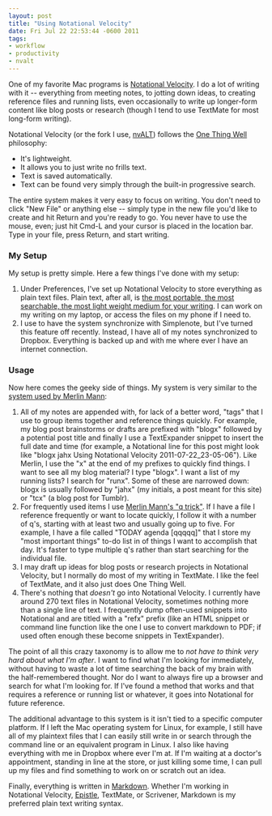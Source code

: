 ```yaml
---
layout: post
title: "Using Notational Velocity"
date: Fri Jul 22 22:53:44 -0600 2011
tags:
- workflow
- productivity
- nvalt
---
```


One of my favorite Mac programs is [Notational Velocity](http://notational.net/). I do a lot of writing with it -- everything from meeting notes, to jotting down ideas, to creating reference files and running lists, even occasionally to write up longer-form content like blog posts or research (though I tend to use TextMate for most long-form writing). 

Notational Velocity (or the fork I use, [nvALT](http://brettterpstra.com/project/nvalt/)) follows the [One Thing Well](http://en.wikipedia.org/wiki/Unix_philosophy) philosophy:

* It's lightweight.
* It allows you to just write no frills text.
* Text is saved automatically.
* Text can be found very simply through the built-in progressive search.

The entire system makes it very easy to focus on writing. You don't need to click "New File" or anything else -- simply type in the new file you'd like to create and hit Return and you're ready to go. You never have to use the mouse, even; just hit Cmd-L and your cursor is placed in the location bar. Type in your file, press Return, and start writing.

### My Setup ###

My setup is pretty simple. Here a few things I've done with my setup:

1. Under Preferences, I've set up Notational Velocity to store everything as plain text files. Plain text, after all, is [the most portable, the most searchable, the most light weight medium for your writing](http://www.practicallyefficient.com/2011/07/21/word-internet/). I can work on my writing on my laptop, or access the files on my phone if I need to.
2. I use to have the system synchronize with Simplenote, but I've turned this feature off recently. Instead, I have all of my notes synchronized to Dropbox. Everything is backed up and with me where ever I have an internet connection.

### Usage ###

Now here comes the geeky side of things. My system is very similar to the [system used by Merlin Mann](http://macpowerusers.com/2011/03/mpu-046-workflows-with-merlin-mann-ii/):

1. All of my notes are appended with, for lack of a better word, "tags" that I use to group items together and reference things quickly. For example, my blog post brainstorms or drafts are prefixed with "blogx" followed by a potential post title and finally I use a TextExpander snippet to insert the full date and time (for example, a Notational line for this post might look like "blogx jahx Using Notational Velocity 2011-07-22_23-05-06"). Like Merlin, I use the "x" at the end of my prefixes to quickly find things. I want to see all my blog material? I type "blogx". I want a list of my running lists? I search for "runx". Some of these are narrowed down: blogx is usually followed by "jahx" (my initials, a post meant for this site) or "tcx" (a blog post for Tumblr). 
2. For frequently used items I use [Merlin Mann's "q trick"](http://www.kungfugrippe.com/post/453204090/q-trick). If I have a file I reference frequently or want to locate quickly, I follow it with a number of q's, starting with at least two and usually going up to five. For example, I have a file called "TODAY agenda [qqqqq]" that I store my "most important things" to-do list in of things I want to accomplish that day. It's faster to type multiple q's rather than start searching for the individual file. 
3. I may draft up ideas for blog posts or research projects in Notational Velocity, but I normally do most of my writing in TextMate. I like the feel of TextMate, and it also just does One Thing Well.
4. There's nothing that *doesn't* go into Notational Velocity. I currently have around 270 text files in Notational Velocity, sometimes nothing more than a single line of text. I frequently dump often-used snippets into Notational and are titled with a "refx" prefix (like an HTML snippet or command line function like the one I use to convert markdown to PDF; if used often enough these become snippets in TextExpander).

The point of all this crazy taxonomy is to allow me to *not have to think very hard about what I'm after*. I want to find what I'm looking for immediately, without having to waste a lot of time searching the back of my brain with the half-remembered thought. Nor do I want to always fire up a browser and search for what I'm looking for. If I've found a method that works and that requires a reference or running list or whatever, it goes into Notational for future reference.

The additional advantage to this system is it isn't tied to a specific computer platform. If I left the Mac operating system for Linux, for example, I still have all of my plaintext files that I can easily still write in or search through the command line or an equivalent program in Linux. I also like having everything with me in Dropbox where ever I'm at. If I'm waiting at a doctor's appointment, standing in line at the store, or just killing some time, I can pull up my files and find something to work on or scratch out an idea.

Finally, everything is written in [Markdown](http://daringfireball.net/projects/markdown/). Whether I'm working in Notational Velocity, [Epistle](https://market.android.com/details?id=com.kooklab.epistle), TextMate, or Scrivener, Markdown is my preferred plain text writing syntax. 
